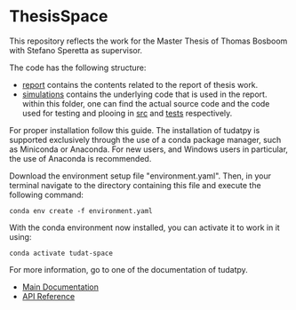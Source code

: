 # ThesisSpace

This repository reflects the work for the Master Thesis of Thomas Bosboom with Stefano Speretta as supervisor.

The code has the following structure:
- [report](report/) contains the contents related to the report of thesis work.
- [simulations](simulations/) contains the underlying code that is used in the report.
  within this folder, one can find the actual source code and the code used for testing and plooing in [src](simulations/src/) and [tests](simulations/tests/) respectively.

For proper installation follow this guide. The installation of tudatpy is supported exclusively through the use of a conda package manager,
such as Miniconda or Anaconda. For new users, and Windows users in particular, the use of Anaconda is recommended.

Download the environment setup file "environment.yaml". Then, in your terminal navigate to the directory containing this file and execute the following command:

```
conda env create -f environment.yaml
```
With the conda environment now installed, you can activate it to work in it using:

```
conda activate tudat-space
```

For more information, go to one of the documentation of tudatpy.

- [Main Documentation](https://docs.tudat.space/en/latest/)
- [API Reference](https://py.api.tudat.space/en/latest/index.html)
